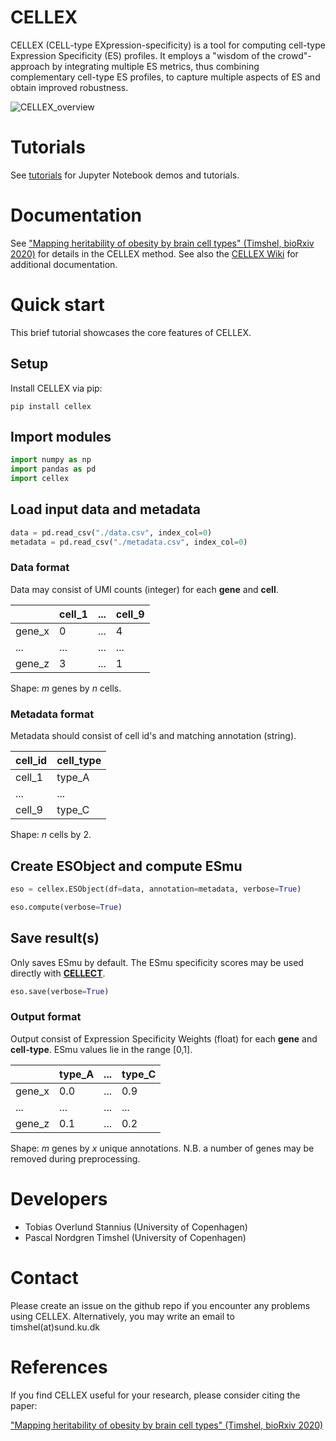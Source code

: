 # CELLEX
CELLEX (CELL-type EXpression-specificity) is a tool for computing cell-type Expression Specificity (ES) profiles. It employs a "wisdom of the crowd"-approach by integrating multiple ES metrics, thus combining complementary cell-type ES profiles, to capture multiple aspects of ES and obtain improved robustness.

![CELLEX_overview](https://user-images.githubusercontent.com/5487016/72679348-9662cf80-3aae-11ea-9d07-c4cea1daec5f.png)


# Tutorials
See [tutorials](https://github.com/perslab/CELLEX/tree/master/docs/tutorials) for Jupyter Notebook demos and tutorials.

# Documentation

See ["Mapping heritability of obesity by brain cell types" (Timshel, bioRxiv 2020)](UPDATE_LINK_LATER) for details in the CELLEX method. See also the [CELLEX Wiki](https://github.com/perslab/CELLEX/wiki) for additional documentation.

# Quick start
This brief tutorial showcases the core features of CELLEX.

## Setup

Install CELLEX via pip:
```
pip install cellex
```

<!-- Download this repository and place it in the same directory as the script or Jupyter Notebook you wish to use CELLEX with. -->

## Import modules
```python
import numpy as np
import pandas as pd
import cellex
```

## Load input data and metadata
```python
data = pd.read_csv("./data.csv", index_col=0)
metadata = pd.read_csv("./metadata.csv", index_col=0)
```

### Data format
Data may consist of UMI counts (integer) for each **gene** and **cell**.

|               | cell_1                | ... | cell_9                 |
|---------------|-----------------------|-----|------------------------|
| gene_x        | 0                     | ... | 4                      |
| ...           | ...                   | ... | ...                    |
| gene_z        | 3                     | ... | 1                      |

Shape: *m* genes by *n* cells.

### Metadata format
Metadata should consist of cell id's and matching annotation (string).

| cell_id                | cell_type |
|------------------------|-----------|
| cell_1                 | type_A    |
| ...                    | ...       |
| cell_9                 | type_C    |

Shape: *n* cells by 2.

## Create ESObject and compute ESmu

```python
eso = cellex.ESObject(df=data, annotation=metadata, verbose=True)

eso.compute(verbose=True)
```

## Save result(s)
Only saves ESmu by default. The ESmu specificity scores may be used directly with **[CELLECT](https://github.com/perslab/CELLECT)**.

```python
eso.save(verbose=True)
```

### Output format
Output consist of Expression Specificity Weights (float) for each **gene** and **cell-type**. ESmu values lie in the range [0,1].

|               | type_A                | ... | type_C                 |
|---------------|-----------------------|-----|------------------------|
| gene_x        | 0.0                   | ... | 0.9                    |
| ...           | ...                   | ... | ...                    |
| gene_z        | 0.1                   | ... | 0.2                    |

Shape: *m* genes by *x* unique annotations. N.B. a number of genes may be removed during preprocessing.

# Developers
- Tobias Overlund Stannius (University of Copenhagen)
- Pascal Nordgren Timshel (University of Copenhagen)

# Contact
Please create an issue on the github repo if you encounter any problems using CELLEX. Alternatively, you may write an email to timshel(at)sund.ku.dk


# References

If you find CELLEX useful for your research, please consider citing the paper: 

["Mapping heritability of obesity by brain cell types" (Timshel, bioRxiv 2020)](UPDATE_LINK_LATER)


